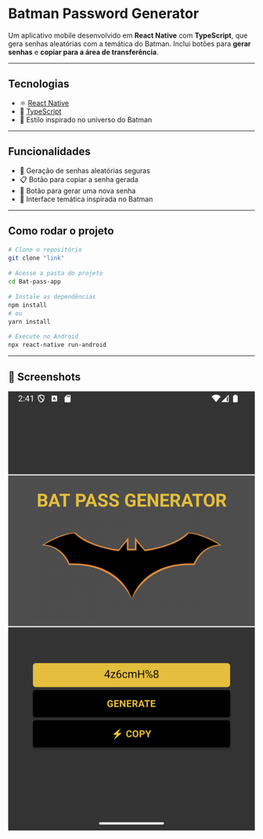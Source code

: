 # Batman Password Generator

Um aplicativo mobile desenvolvido em **React Native** com **TypeScript**, que gera senhas aleatórias com a temática do Batman.
Inclui botões para **gerar senhas** e **copiar para a área de transferência**.

---

## Tecnologias

* ⚛️ [React Native](https://reactnative.dev/)
* 📘 [TypeScript](https://www.typescriptlang.org/)
* 🦇 Estilo inspirado no universo do Batman

---

## Funcionalidades

* 🔑 Geração de senhas aleatórias seguras
* 📋 Botão para copiar a senha gerada
* 🎲 Botão para gerar uma nova senha
* 🦇 Interface temática inspirada no Batman

---

## Como rodar o projeto

```bash
# Clone o repositório
git clone "link"
```
```bash
# Acesse a pasta do projeto
cd Bat-pass-app
```
```bash
# Instale as dependências
npm install
# ou
yarn install
```
```bash
# Execute no Android
npx react-native run-android
```
---

## 📸 Screenshots

![Tela inicial do app](./assets/Screenshot_1757385662.png)


